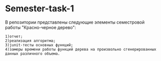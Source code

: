# Semester-task-1
В репозитории представлены следующие элементы семестровой работы "Красно-черное дерево":
```
1)отчет;
2)реализация алгоритма;
3)junit-тесты основных функций;
4)замеры времени работы функций дерева на произвольно сгенерированных данных различного объема.
```


